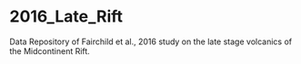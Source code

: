 # 2016_Late_Rift
Data Repository of Fairchild et al., 2016 study on the late stage volcanics of the Midcontinent Rift.
